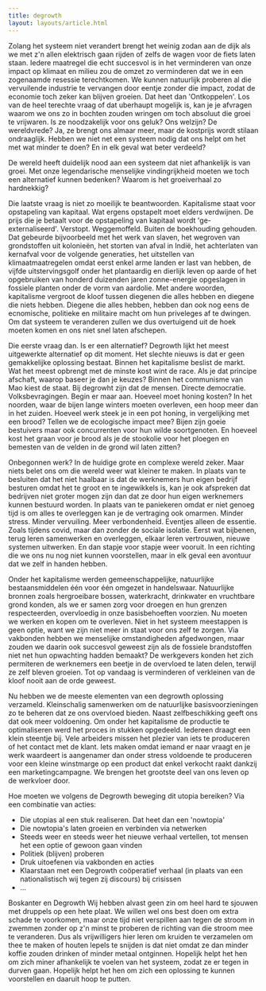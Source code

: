 ```yaml
---
title: degrowth
layout: layouts/article.html
---
```

Zolang het systeem niet verandert brengt het weinig zodan aan de dijk als we met z'n allen elektrisch gaan rijden of zelfs de wagen voor de fiets laten staan. Iedere maatregel die echt succesvol is in het verminderen van onze impact op klimaat en milieu zou de omzet zo verminderen dat we in een zogenaamde resessie terechtkomen. We kunnen natuurlijk proberen al die vervuilende industrie te vervangen door eentje zonder die impact, zodat de economie toch zeker kan blijven groeien. Dat heet dan 'Ontkoppelen'. Los van de heel terechte vraag of dat uberhaupt mogelijk is, kan je je afvragen waarom we ons zo in bochten zouden wringen om toch absoluut die groei te vrijwaren. Is ze noodzakelijk voor ons geluk? Ons welzijn? De wereldvrede? Ja, ze brengt ons almaar meer, maar de kostprijs wordt stilaan ondraaglijk. Hebben we niet net een systeem nodig dat ons helpt om het met wat minder te doen? En in elk geval wat beter verdeeld? 

De wereld heeft duidelijk nood aan een systeem dat niet afhankelijk is van groei. Met onze legendarische menselijke vindingrijkheid moeten we toch een alternatief kunnen bedenken? Waarom is het groeiverhaal zo hardnekkig?
  
Die laatste vraag is niet zo moeilijk te beantwoorden. Kapitalisme staat voor opstapeling van kapitaal. Wat ergens opstapelt moet elders verdwijnen. De prijs die je betaalt voor de opstapeling van kapitaal wordt 'ge-externaliseerd'. Verstopt. Weggemoffeld. Buiten de boekhouding gehouden. Dat gebeurde bijvoorbeeld met het werk van slaven, het wegroven van grondstoffen uit kolonieën, het storten van afval in Indië, het achterlaten van kernafval voor de volgende generaties, het uitstellen van klimaatmaatregelen omdat eerst enkel arme landen er last van hebben, de vijfde uitstervingsgolf onder het plantaardig en dierlijk leven op aarde of het opgebruiken van honderd duizenden jaren zonne-energie opgeslagen in fossiele planten onder de vorm van aardolie. Met andere woorden, kapitalisme vergroot de kloof tussen diegenen die alles hebben en diegene die niets hebben. Diegene die alles hebben, hebben dan ook nog eens de ecnomische, politieke en militaire macht om hun priveleges af te dwingen. Om dat systeem te veranderen zullen we dus overtuigend uit de hoek moeten komen en ons niet snel laten afschepen.

Die eerste vraag dan. Is er een alternatief? 
Degrowth lijkt het meest uitgewerkte alternatief op dit moment.
Het slechte nieuws is dat er geen gemakkelijke oplossing bestaat. Binnen het kapitalisme beslist de markt. Wat het meest opbrengt met de minste kost wint de race. Als je dat principe afschaft, waarop baseer je dan je keuzes? Binnen het communisme van Mao kiest de staat. Bij degrowht zijn dat de mensen. Directe democratie. Volksbevragingen. Begin er maar aan. Hoeveel moet honing kosten? In het noorden, waar de bijen lange winters moeten overleven, een hoop meer dan in het zuiden. Hoeveel werk steek je in een pot honing, in vergelijking met een brood? Tellen we de ecologische impact mee? Bijen zijn goeie bestuivers maar ook concurrenten voor hun wilde soortgenoten. En hoeveel kost het graan voor je brood als je de stookolie voor het ploegen en bemesten van de velden in de grond wil laten zitten?

Onbegonnen werk? In de huidige grote en complexe wereld zeker. Maar niets belet ons om die wereld weer wat kleiner te maken. In plaats van te besluiten dat het niet haalbaar is dat de werknemers hun eigen bedrijf besturen omdat het te groot en te ingewikkels is, kan je ook afspreken dat bedrijven niet groter mogen zijn dan dat ze door hun eigen werknemers kunnen bestuurd worden. In plaats van te paniekeren omdat er niet genoeg tijd is om alles te overleggen kan je de vertraging ook omarmen. Minder stress. Minder vervuiling. Meer verbondenheid. Eventjes alleen de essentie. Zoals tijdens covid, maar dan zonder de sociale isolatie. Eerst wat bijbenen, terug leren samenwerken en overleggen, elkaar leren vertrouwen, nieuwe systemen uitwerken. En dan stapje voor stapje weer vooruit. In een richting die we ons nu nog niet kunnen voorstellen, maar in elk geval een avontuur dat we zelf in handen hebben.

Onder het kapitalisme werden gemeenschappelijke, natuurlijke bestaansmiddelen één voor één omgezet in handelswaar. Natuurlijke bronnen zoals hergroeibare bossen, waterkracht, drinkwater en vruchtbare grond konden, als we er samen zorg voor droegen en hun grenzen respecteerden, overvloedig in onze basisbehoeften voorzien. Nu moeten we werken en kopen om te overleven. Niet in het systeem meestappen is geen optie, want we zijn niet meer in staat voor ons zelf te zorgen. Via vakbonden hebben we menselijke omstandigheden afgedwongen, maar zouden we daarin ook succesvol geweest zijn als de fossiele brandstoffen niet net hun opwachting hadden bemaakt? De werkgevers konden het zich permiteren de werknemers een beetje in de overvloed te laten delen, terwijl ze zelf bleven groeien. Tot op vandaag is verminderen of verkleinen van de kloof nooit aan de orde geweest. 

Nu hebben we de meeste elementen van een degrowth oplossing verzameld. 
Kleinschalig samenwerken om de natuurlijke basisvoorzieningen zo te beheren dat ze ons overvloed bieden. 
Naast zelfbeschikking geeft ons dat ook meer voldoening. Om onder het kapitalisme de productie te optimaliseren werd het proces in stukken opgedeeld. Iedereen draagt een klein steentje bij. Vele arbeiders missen het plezier van iets te produceren of het contact met de klant. Iets maken omdat iemand er naar vraagt en je werk waardeert is aangenamer dan onder stress voldoende te produceren voor een kleine winstmarge op een product dat enkel verkocht raakt dankzij een marketingcampagne. We  brengen het grootste deel van ons leven op de werkvloer door.

Hoe moeten we volgens de Degrowth beweging dit utopia bereiken? 
Via een combinatie van acties:
- Die utopias al een stuk realiseren. Dat heet dan een 'nowtopia'
- Die nowtopia's laten groeien en verbinden via netwerken
- Steeds weer en steeds weer het nieuwe verhaal vertellen, tot mensen het een optie of gewoon gaan vinden
- Politiek (blijven) proberen
- Druk uitoefenen via vakbonden en acties
- Klaarstaan met een Degrowth coöperatief verhaal (in plaats van een nationalistisch wij tegen zij discours) bij crisissen
- ...

Boskanter en Degrowth
Wij hebben alvast geen zin om heel hard te sjouwen met druppels op een hete plaat. We willen wel ons best doen om extra schade te voorkomen, maar onze tijd niet verspillen aan tegen de stroom in zwemmen zonder op z'n minst te proberen de richting van die stroom mee te veranderen. 
Dus als vrijwilligers hier leren om kruiden te verzamelen om thee te maken of houten lepels te snijden is dat niet omdat ze dan minder koffie zouden drinken of minder metaal ontginnen. Hopelijk helpt het hen om zich miner afhankelijk te voelen van het systeem, zodat ze er tegen in durven gaan. Hopelijk helpt het hen om zich een oplossing te kunnen voorstellen en daaruit hoop te putten.

